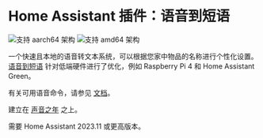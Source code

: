 # Home Assistant 插件：语音到短语

![支持 aarch64 架构][aarch64-shield] ![支持 amd64 架构][amd64-shield]

一个快速且本地的语音转文本系统，可以根据您家中物品的名称进行个性化设置。
[语音到短语](https://github.com/OHF-voice/speech-to-phrase) 针对低端硬件进行了优化，例如 Raspberry Pi 4 和 Home Assistant Green。

有关可用语音命令，请参见 [文档](http://github.com/OHF-voice/speech-to-phrase)。

建立在 [声音之年](https://www.home-assistant.io/blog/2022/12/20/year-of-voice/) 之上。

需要 Home Assistant 2023.11 或更高版本。

[aarch64-shield]: https://img.shields.io/badge/aarch64-yes-green.svg
[amd64-shield]: https://img.shields.io/badge/amd64-yes-green.svg
[armv7-shield]: https://img.shields.io/badge/armv7-no-red.svg
[armhf-shield]: https://img.shields.io/badge/armhf-no-red.svg
[i386-shield]: https://img.shields.io/badge/i386-no-red.svg